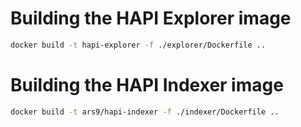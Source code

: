 # Building the HAPI Explorer image

```sh
docker build -t hapi-explorer -f ./explorer/Dockerfile ..
```

# Building the HAPI Indexer image

```sh
docker build -t ars9/hapi-indexer -f ./indexer/Dockerfile ..
```
